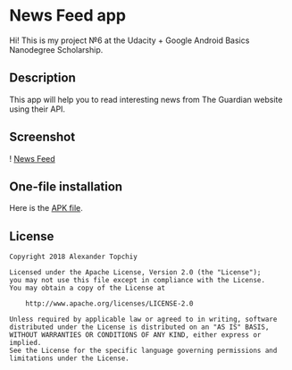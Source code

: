 # News Feed app

Hi! This is my project №6 at the Udacity + Google Android Basics Nanodegree Scholarship.

## Description

This app will help you to read interesting news from The Guardian website using their API.

## Screenshot

! [News Feed](https://image.ibb.co/mpkfNd/News_Feed_screenshot.png)

## One-file installation

Here is the [APK file](https://www.dropbox.com/s/azzatz9bj5xxn7i/NewsFeed.apk?dl=0).

## License
```
Copyright 2018 Alexander Topchiy

Licensed under the Apache License, Version 2.0 (the "License");
you may not use this file except in compliance with the License.
You may obtain a copy of the License at

    http://www.apache.org/licenses/LICENSE-2.0

Unless required by applicable law or agreed to in writing, software
distributed under the License is distributed on an "AS IS" BASIS,
WITHOUT WARRANTIES OR CONDITIONS OF ANY KIND, either express or implied.
See the License for the specific language governing permissions and
limitations under the License.
